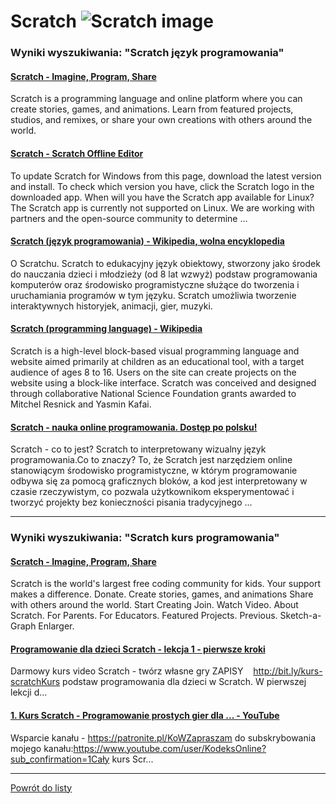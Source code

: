 # Scratch ![Scratch image](https://www.tiobe.com/wp-content/themes/tiobe/tiobe-index/images/Scratch.png)

### Wyniki wyszukiwania: "Scratch język programowania" 

#### [Scratch - Imagine, Program, Share](https://scratch.mit.edu/) 

 Scratch is a programming language and online platform where you can create stories, games, and animations. Learn from featured projects, studios, and remixes, or share your own creations with others around the world.


#### [Scratch - Scratch Offline Editor](https://scratch.mit.edu/download) 

 To update Scratch for Windows from this page, download the latest version and install. To check which version you have, click the Scratch logo in the downloaded app. When will you have the Scratch app available for Linux? The Scratch app is currently not supported on Linux. We are working with partners and the open-source community to determine ...


#### [Scratch (język programowania) - Wikipedia, wolna encyklopedia](https://pl.wikipedia.org/wiki/Scratch_(język_programowania)) 

 O Scratchu. Scratch to edukacyjny język obiektowy, stworzony jako środek do nauczania dzieci i młodzieży (od 8 lat wzwyż) podstaw programowania komputerów oraz środowisko programistyczne służące do tworzenia i uruchamiania programów w tym języku. Scratch umożliwia tworzenie interaktywnych historyjek, animacji, gier, muzyki.


#### [Scratch (programming language) - Wikipedia](https://en.wikipedia.org/wiki/Scratch_(programming_language)) 

 Scratch is a high-level block-based visual programming language and website aimed primarily at children as an educational tool, with a target audience of ages 8 to 16. Users on the site can create projects on the website using a block-like interface. Scratch was conceived and designed through collaborative National Science Foundation grants awarded to Mitchel Resnick and Yasmin Kafai.


#### [Scratch - nauka online programowania. Dostęp po polsku!](https://e-pasje.pl/scratch-nauka-online-programowania-dostep-po-polsku/) 

 Scratch - co to jest? Scratch to interpretowany wizualny język programowania.Co to znaczy? To, że Scratch jest narzędziem online stanowiącym środowisko programistyczne, w którym programowanie odbywa się za pomocą graficznych bloków, a kod jest interpretowany w czasie rzeczywistym, co pozwala użytkownikom eksperymentować i tworzyć projekty bez konieczności pisania tradycyjnego ...




---

### Wyniki wyszukiwania: "Scratch kurs programowania" 

#### [Scratch - Imagine, Program, Share](https://scratch.mit.edu/) 

 Scratch is the world's largest free coding community for kids. Your support makes a difference. Donate. Create stories, games, and animations Share with others around the world. Start Creating Join. Watch Video. About Scratch. For Parents. For Educators. Featured Projects. Previous. Sketch-a-Graph Enlarger.


#### [Programowanie dla dzieci Scratch - lekcja 1 - pierwsze kroki](https://www.youtube.com/watch?v=T-l4n4p7g6I) 

 Darmowy kurs video Scratch - twórz własne gry ZAPISY ️ ️ ️ http://bit.ly/kurs-scratchKurs podstaw programowania dla dzieci w Scratch. W pierwszej lekcji d...


#### [1. Kurs Scratch - Programowanie prostych gier dla ... - YouTube](https://www.youtube.com/watch?v=OmQbzjGjUDs) 

 Wsparcie kanału - https://patronite.pl/KoWZapraszam do subskrybowania mojego kanału:https://www.youtube.com/user/KodeksOnline?sub_confirmation=1Cały kurs Scr...




---

 [Powrót do listy](/home/mhz/Dokumenty/studia/sem4/awww/lab1/website/top20.md)